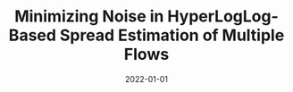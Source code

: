 ---
title: "Minimizing Noise in HyperLogLog-Based Spread Estimation of Multiple Flows"
collection: publications
permalink: /publication/2022-01-01-Minimizing-Noise-in-HyperLogLog-Based-Spread-Estimation-of-Multiple-Flows
date: 2022-01-01
venue: 'In the proceedings of 52nd Annual IEEE/IFIP International Conference on Dependable Systems and Networks, DSN 2022, Baltimore, MD, USA, June 27-30, 2022'
link: 'https://doi.org/10.1109/DSN53405.2022.00042'
citation: ' Dinhnguyen Dao,  Rhongho Jang,  Changhun Jung,  David Mohaisen,  DaeHun Nyang, &quot;Minimizing Noise in HyperLogLog-Based Spread Estimation of Multiple Flows.&quot; In the proceedings of 52nd Annual IEEE/IFIP International Conference on Dependable Systems and Networks, DSN, Baltimore, MD, USA, 2022.'
---